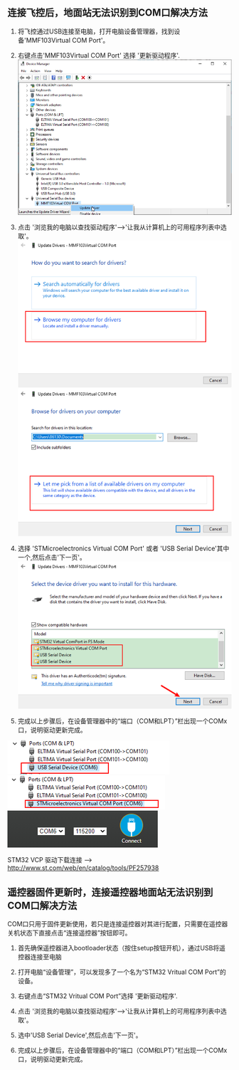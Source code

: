 
## 连接飞控后，地面站无法识别到COM口解决方法

1. 将飞控通过USB连接至电脑，打开电脑设备管理器，找到设备'MMF103Virtual COM Port'。

2. 右键点击'MMF103Virtual COM Port' 选择 '更新驱动程序'.
 ![updateDriver1](https://github.com/BETAFPV/BETAFPV_Configurator/blob/master/docs/image/updateVCP/updateDriver1.png)

3. 点击 '浏览我的电脑以查找驱动程序'-->'让我从计算机上的可用程序列表中选取'。
![updateDriver2](https://github.com/BETAFPV/BETAFPV_Configurator/blob/master/docs/image/updateVCP/updateDriver2.png)
![updateDriver3](https://github.com/BETAFPV/BETAFPV_Configurator/blob/master/docs/image/updateVCP/updateDriver3.png)

4. 选择 'STMicroelectronics Virtual COM Port' 或者 'USB Serial Device'其中一个,然后点击'下一页'。
![updateDriver4](https://github.com/BETAFPV/BETAFPV_Configurator/blob/master/docs/image/updateVCP/updateDriver4.png)

5. 完成以上步骤后，在设备管理器中的“端口（COM和LPT）”栏出现一个COMx口，说明驱动更新完成。

![USBSerialPort](https://github.com/BETAFPV/BETAFPV_Configurator/blob/master/docs/image/updateVCP/USBSerialPort.png)
![stmVCP](https://github.com/BETAFPV/BETAFPV_Configurator/blob/master/docs/image/updateVCP/stmVCP.png)
![CorrectSerialPort](https://github.com/BETAFPV/BETAFPV_Configurator/blob/master/docs/image/updateVCP/CorrectSerialPort.png)

STM32 VCP 驱动下载连接 --> http://www.st.com/web/en/catalog/tools/PF257938

## 遥控器固件更新时，连接遥控器地面站无法识别到COM口解决方法
COM口只用于固件更新使用，若只是连接遥控器对其进行配置，只需要在遥控器关机状态下直接点击“连接遥控器”按钮即可。


1. 首先确保遥控器进入bootloader状态（按住setup按钮开机），通过USB将遥控器连接至电脑

2. 打开电脑“设备管理”，可以发现多了一个名为“STM32 Vritual COM Port”的设备。
3. 右键点击“STM32 Vritual COM Port”选择 '更新驱动程序'.


4. 点击 '浏览我的电脑以查找驱动程序'-->'让我从计算机上的可用程序列表中选取'。


5. 选中'USB Serial Device',然后点击'下一页'。


6. 完成以上步骤后，在设备管理器中的“端口（COM和LPT）”栏出现一个COMx口，说明驱动更新完成。




